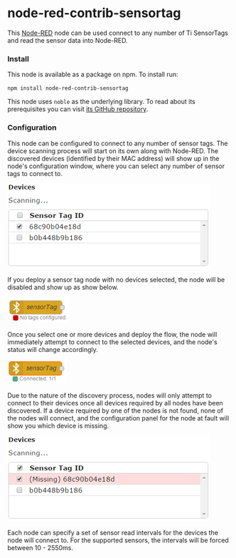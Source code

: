 # node-red-contrib-sensortag
This [Node-RED](http://nodered.org/) node can be used connect to any number of Ti SensorTags and read the sensor data into Node-RED.

### Install

This node is available as a package on npm. To install run:
```
npm install node-red-contrib-sensortag
```

This node uses `noble` as the underlying library. To read about its prerequisites you can visit [its GitHub repository](https://github.com/sandeepmistry/noble#prerequisites).

### Configuration

This node can be configured to connect to any number of sensor tags. The device scanning process will start on its own along with Node-RED. The discovered devices (identified by their MAC address) will show up in the node's configuration window, where you can select any number of sensor tags to connect to.

![Tag discovery](./docs/tagdiscovery.png)

If you deploy a sensor tag node with no devices selected, the node will be disabled and show up as show below.

![No tags configured](./docs/notags.png)

Once you select one or more devices and deploy the flow, the node will immediately attempt to connect to the selected devices, and the node's status will change accordingly.

![Tags connected](./docs/tagsconnected.png)

Due to the nature of the discovery process, nodes will only attempt to connect to their devices once all devices required by all nodes have been discovered.
If a device required by one of the nodes is not found, none of the nodes will connect, and the configuration panel for the node at fault will show you which device is missing.

![Missing tag](./docs/tagsmissing.png)

Each node can specify a set of sensor read intervals for the devices the node will connect to. For the supported sensors, the intervals will be forced between 10 - 2550ms.

